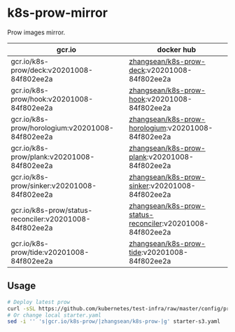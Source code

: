 # k8s-prow-mirror

Prow images mirror.

gcr.io | docker hub
---|---
gcr.io/k8s-prow/deck:v20201008-84f802ee2a | [zhangsean/k8s-prow-deck](https://hub.docker.com/r/zhangsean/k8s-prow-deck):v20201008-84f802ee2a
gcr.io/k8s-prow/hook:v20201008-84f802ee2a | [zhangsean/k8s-prow-hook](https://hub.docker.com/r/zhangsean/k8s-prow-hook):v20201008-84f802ee2a
gcr.io/k8s-prow/horologium:v20201008-84f802ee2a | [zhangsean/k8s-prow-horologium](https://hub.docker.com/r/zhangsean/k8s-prow-horologium):v20201008-84f802ee2a
gcr.io/k8s-prow/plank:v20201008-84f802ee2a | [zhangsean/k8s-prow-plank](https://hub.docker.com/r/zhangsean/k8s-prow-plank):v20201008-84f802ee2a
gcr.io/k8s-prow/sinker:v20201008-84f802ee2a | [zhangsean/k8s-prow-sinker](https://hub.docker.com/r/zhangsean/k8s-prow-sinker):v20201008-84f802ee2a
gcr.io/k8s-prow/status-reconciler:v20201008-84f802ee2a | [zhangsean/k8s-prow-status-reconciler](https://hub.docker.com/r/zhangsean/k8s-prow-status-reconciler):v20201008-84f802ee2a
gcr.io/k8s-prow/tide:v20201008-84f802ee2a | [zhangsean/k8s-prow-tide](https://hub.docker.com/r/zhangsean/k8s-prow-tide):v20201008-84f802ee2a

## Usage

```bash
# Deploy latest prow
curl -sSL https://github.com/kubernetes/test-infra/raw/master/config/prow/cluster/starter-s3.yaml | sed 's|gcr.io/k8s-prow/|zhangsean/k8s-prow-|g' | kubectl apply -f -
# Or change local starter.yaml
sed -i '' 's|gcr.io/k8s-prow/|zhangsean/k8s-prow-|g' starter-s3.yaml
```
